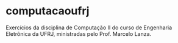 # computacaoufrj
Exercícios da disciplina de Computação II do curso de Engenharia Eletrônica da UFRJ, ministradas pelo Prof. Marcelo Lanza.
